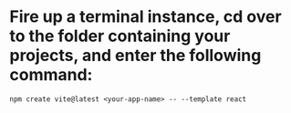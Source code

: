 # Fire up a terminal instance, cd over to the folder containing your projects, and enter the following command:

```
npm create vite@latest <your-app-name> -- --template react
```
